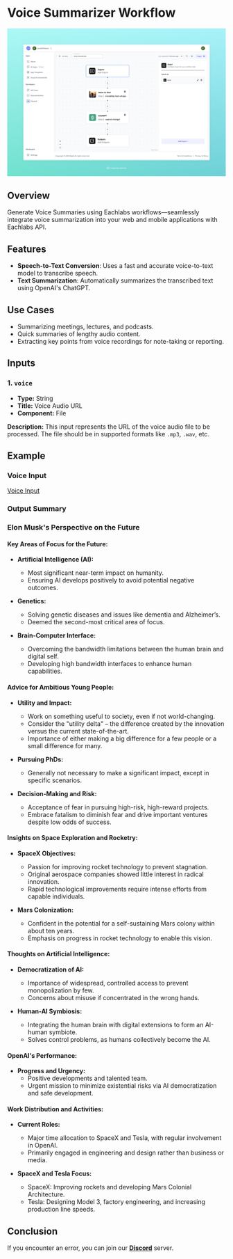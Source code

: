# Voice Summarizer Workflow

<img src="images/voice-summarizer-full.jpeg" alt="Voice Summarizer Workflow"/>

## Overview

Generate Voice Summaries using Eachlabs workflows—seamlessly integrate voice summarization into your web and mobile applications with Eachlabs API.

## Features
- **Speech-to-Text Conversion**: Uses a fast and accurate voice-to-text model to transcribe speech.
- **Text Summarization**: Automatically summarizes the transcribed text using OpenAI's ChatGPT.

## Use Cases
- Summarizing meetings, lectures, and podcasts.
- Quick summaries of lengthy audio content.
- Extracting key points from voice recordings for note-taking or reporting.

## Inputs

### 1. `voice`
- **Type:** String
- **Title:** Voice Audio URL
- **Component:** File

**Description:** This input represents the URL of the voice audio file to be processed. The file should be in supported formats like `.mp3`, `.wav`, etc.


## Example

### Voice Input
[Voice Input](https://storage.googleapis.com/magicpoint/global_inputs/elon.mp3)

### Output Summary
### Elon Musk's Perspective on the Future

#### Key Areas of Focus for the Future:
- **Artificial Intelligence (AI):**
  - Most significant near-term impact on humanity.
  - Ensuring AI develops positively to avoid potential negative outcomes.

- **Genetics:**
  - Solving genetic diseases and issues like dementia and Alzheimer’s.
  - Deemed the second-most critical area of focus.

- **Brain-Computer Interface:**
  - Overcoming the bandwidth limitations between the human brain and digital self.
  - Developing high bandwidth interfaces to enhance human capabilities.

#### Advice for Ambitious Young People:
- **Utility and Impact:**
  - Work on something useful to society, even if not world-changing.
  - Consider the "utility delta" – the difference created by the innovation versus the current state-of-the-art.
  - Importance of either making a big difference for a few people or a small difference for many.

- **Pursuing PhDs:**
  - Generally not necessary to make a significant impact, except in specific scenarios.

- **Decision-Making and Risk:**
  - Acceptance of fear in pursuing high-risk, high-reward projects.
  - Embrace fatalism to diminish fear and drive important ventures despite low odds of success.

#### Insights on Space Exploration and Rocketry:
- **SpaceX Objectives:**
  - Passion for improving rocket technology to prevent stagnation.
  - Original aerospace companies showed little interest in radical innovation.
  - Rapid technological improvements require intense efforts from capable individuals.

- **Mars Colonization:**
  - Confident in the potential for a self-sustaining Mars colony within about ten years.
  - Emphasis on progress in rocket technology to enable this vision.

#### Thoughts on Artificial Intelligence:
- **Democratization of AI:**
  - Importance of widespread, controlled access to prevent monopolization by few.
  - Concerns about misuse if concentrated in the wrong hands.

- **Human-AI Symbiosis:**
  - Integrating the human brain with digital extensions to form an AI-human symbiote.
  - Solves control problems, as humans collectively become the AI.

#### OpenAI's Performance:
- **Progress and Urgency:**
  - Positive developments and talented team.
  - Urgent mission to minimize existential risks via AI democratization and safe development.

#### Work Distribution and Activities:
- **Current Roles:**
  - Major time allocation to SpaceX and Tesla, with regular involvement in OpenAI.
  - Primarily engaged in engineering and design rather than business or media.

- **SpaceX and Tesla Focus:**
  - SpaceX: Improving rockets and developing Mars Colonial Architecture.
  - Tesla: Designing Model 3, factory engineering, and increasing production line speeds.


## Conclusion

If you encounter an error, you can join our <b><a href="https://discord.com/invite/yzZD4ZxBPt" target="_blank">Discord</a></b> server.
